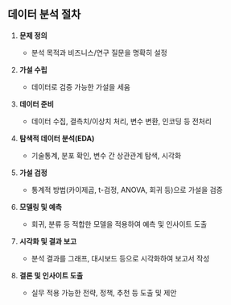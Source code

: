 ## 데이터 분석 절차

1. **문제 정의**
   - 분석 목적과 비즈니스/연구 질문을 명확히 설정

2. **가설 수립**
   - 데이터로 검증 가능한 가설을 세움

3. **데이터 준비**
   - 데이터 수집, 결측치/이상치 처리, 변수 변환, 인코딩 등 전처리

4. **탐색적 데이터 분석(EDA)**
   - 기술통계, 분포 확인, 변수 간 상관관계 탐색, 시각화

5. **가설 검정**
   - 통계적 방법(카이제곱, t-검정, ANOVA, 회귀 등)으로 가설을 검증

6. **모델링 및 예측**
   - 회귀, 분류 등 적합한 모델을 적용하여 예측 및 인사이트 도출

7. **시각화 및 결과 보고**
   - 분석 결과를 그래프, 대시보드 등으로 시각화하여 보고서 작성

8. **결론 및 인사이트 도출**
   - 실무 적용 가능한 전략, 정책, 추천 등 도출 및 제안